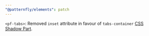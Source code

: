 ```yaml
---
"@patternfly/elements": patch
---
```


`<pf-tabs>`: Removed `inset` attribute in favour of `tabs-container` [CSS Shadow Part](https://patternflyelements.org/components/tabs/#css-shadow-parts).